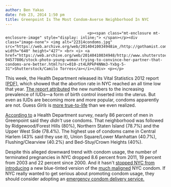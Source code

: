 ```yaml
---
author: Ben Yakas
date: Feb 23, 2014 1:50 pm
title: Greenpoint Is The Most Condom-Averse Neighborhood In NYC
---
```


	
										<p><span class="mt-enclosure mt-enclosure-image" style="display: inline;"> </span></p><div class="image-none"> <img alt="22314condoms.jpg" src="https://web.archive.org/web/20140410034948im_/http://gothamist.com/attachments/byakas/22314condoms.jpg" width="640" height="427"> <br> <i> <a href="https://web.archive.org/web/20140410034948/http://www.shutterstock.com/pic-94577806/stock-photo-young-woman-trying-to-convince-her-partner-that-condoms-are-better.html?src=010-zt4LRPkP4NNm3-Yxbg-5-31">Shutterstock/Camilo Torres</a></i></div> <p></p>

<p>This week, the Health Department released its Vital Statistics 2012 report [<a href="https://web.archive.org/web/20140410034948/http://www.nyc.gov/html/doh/downloads/pdf/vs/vs-pregnancy-outcomes-2012.pdf">PDF</a>], which showed that the abortion rate in NYC reached an all time low that year. <a href="https://web.archive.org/web/20140410034948/http://gothamist.com/2014/02/17/abortion_rate_plummets_in_new_york.php">The report attributed</a> the new numbers to the increasing prevalence of IUDs&#x2014;a form of birth control inserted into the uterus. But even as IUDs are becoming more and more popular, condoms apparently are not. Guess <em>Girls</em> is <a href="https://web.archive.org/web/20140410034948/http://gothamist.com/2013/03/11/last_nights_girls_forget_about_the.php">more true-to-life</a> than we even realized.</p>

<p><a href="https://web.archive.org/web/20140410034948/http://nypost.com/2014/02/21/the-nyc-neighborhood-that-uses-condoms-the-least-is/">According to</a> a Health Department survey, nearly 86 percent of men in Greenpoint said they <em>didn&apos;t</em> use condoms. That neighborhood was followed by Ridgewood/Forest Hills (80%), Northern Staten Island (78.7%) and the Upper West Side (78.4%). The highest use of condoms came in Central Harlem (43% said they use it), Union Square/Lower Manhattan (40.7%), Flushing/Clearview (40.2%) and Bed-Stuy/Crown Heights (40%). </p>

<p>Despite this alleged downward trend with condom usage, the number of terminated pregnancies in NYC dropped 8.6 percent from 2011, 19 percent from 2003 and 22 percent since 2000. And it hasn&apos;t <a href="https://web.archive.org/web/20140410034948/http://gothamist.com/2014/02/14/nyc_condoms_get_new_look_stay_same.php">stopped NYC from introducing</a> a new blue-tinted version of the <a href="https://web.archive.org/web/20140410034948/http://gothamist.com/2013/08/16/quinn_wants_to_make_free_nyc_condom.php">much maligned</a> NYC condom. If NYC really wanted to get serious about promoting condom usage, they should consider adopting an <a href="https://web.archive.org/web/20140410034948/http://gothamist.com/2013/02/14/video_nj_college_students_start_eme.php">emergency condom delivery service.</a></p>					
										
									
				